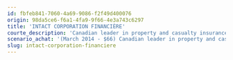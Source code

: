 ```yaml
---
id: fbfeb841-7060-4a69-9086-f2f49d400076
origin: 98da5ce6-f6a1-4fa9-9f66-4e3a743c6297
title: 'INTACT CORPORATION FINANCIÈRE'
courte_description: 'Canadian leader in property and casualty insurance'
scenario_achat: '(March 2014 - $66) Canadian leader in property and casualty insurance with 17% share. Fragmented market allows Intact to be constantly more profitable than peers due to its larger database of information allowing for better risk assessment, higher number of repairs allow for better terms with jobbers and home constructors and economies of scale for auto parts. Stock currently weak due to natural disasters in 2013.Deserves premium to other insurers but discount to market P/E.'
slug: intact-corporation-financiere
---
```

